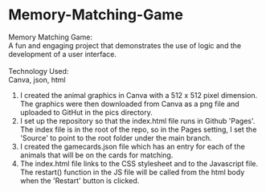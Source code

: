 # Memory-Matching-Game
Memory Matching Game: <br>A fun and engaging project that demonstrates the use of logic and the development of a user interface. <br><br>
Technology Used: <br>Canva, json, html

1) I created the animal graphics in Canva with a 512 x 512 pixel dimension. The graphics were then downloaded from Canva as a png file and uploaded to GitHut in the pics directory.
2) I set up the repository so that the index.html file runs in Github 'Pages'. The index file is in the root of the repo, so in the Pages setting, I set the 'Source' to point to the root folder under the main branch.
3) I created the gamecards.json file which has an entry for each of the animals that will be on the cards for matching.
4) The index.html file links to the CSS stylesheet and to the Javascript file.  The restart() function in the JS file will be called from the html body when the 'Restart' button is clicked.
